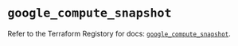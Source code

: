 # `google_compute_snapshot`

Refer to the Terraform Registory for docs: [`google_compute_snapshot`](https://registry.terraform.io/providers/hashicorp/google-beta/5.6.0/docs/resources/google_compute_snapshot).
